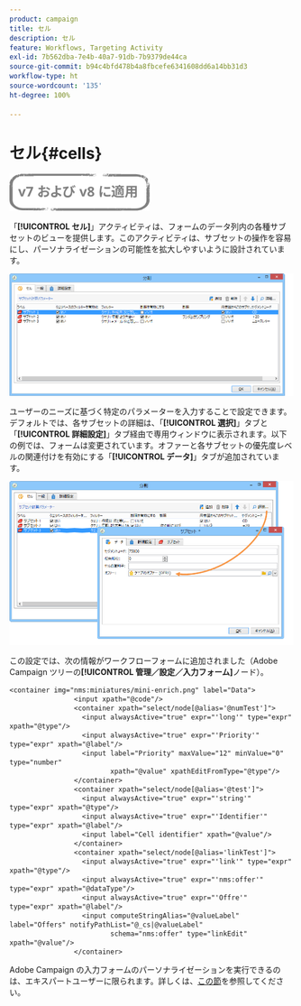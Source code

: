 ```yaml
---
product: campaign
title: セル
description: セル
feature: Workflows, Targeting Activity
exl-id: 7b562dba-7e4b-40a7-91db-7b9379de44ca
source-git-commit: b94c4bfd478b4a8fbcefe6341608dd6a14bb31d3
workflow-type: ht
source-wordcount: '135'
ht-degree: 100%

---
```


# セル{#cells}

![](../../assets/common.svg)

「**[!UICONTROL セル]**」アクティビティは、フォームのデータ列内の各種サブセットのビューを提供します。このアクティビティは、サブセットの操作を容易にし、パーソナライゼーションの可能性を拡大しやすいように設計されています。

![](assets/wf_split_cells.png)

ユーザーのニーズに基づく特定のパラメーターを入力することで設定できます。デフォルトでは、各サブセットの詳細は、「**[!UICONTROL 選択]**」タブと「**[!UICONTROL 詳細設定]**」タブ経由で専用ウィンドウに表示されます。以下の例では、フォームは変更されています。オファーと各サブセットの優先度レベルの関連付けを有効にする「**[!UICONTROL データ]**」タブが追加されています。

![](assets/wf_split_cells_with_customization.png)

この設定では、次の情報がワークフローフォームに追加されました（Adobe Campaign ツリーの&#x200B;**[!UICONTROL 管理／設定／入力フォーム]**&#x200B;ノード）。

```
<container img="nms:miniatures/mini-enrich.png" label="Data">
                <input xpath="@code"/>
                <container xpath="select/node[@alias='@numTest']">
                  <input alwaysActive="true" expr="'long'" type="expr" xpath="@type"/>
                  <input alwaysActive="true" expr="'Priority'" type="expr" xpath="@label"/>
                  <input label="Priority" maxValue="12" minValue="0" type="number"
                         xpath="@value" xpathEditFromType="@type"/>
                </container>
                <container xpath="select/node[@alias='@test']">
                  <input alwaysActive="true" expr="'string'" type="expr" xpath="@type"/>
                  <input alwaysActive="true" expr="'Identifier'" type="expr" xpath="@label"/>
                  <input label="Cell identifier" xpath="@value"/>
                </container>
                <container xpath="select/node[@alias='linkTest']">
                  <input alwaysActive="true" expr="'link'" type="expr" xpath="@type"/>
                  <input alwaysActive="true" expr="'nms:offer'" type="expr" xpath="@dataType"/>
                  <input alwaysActive="true" expr="'Offre'" type="expr" xpath="@label"/>
                  <input computeStringAlias="@valueLabel" label="Offers" notifyPathList="@_cs|@valueLabel"
                         schema="nms:offer" type="linkEdit" xpath="@value"/>
                </container>
```

Adobe Campaign の入力フォームのパーソナライゼーションを実行できるのは、エキスパートユーザーに限られます。詳しくは、[この節](../../configuration/using/identifying-a-form.md)を参照してください。
